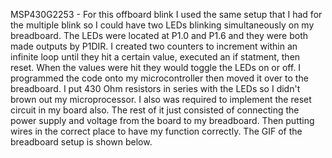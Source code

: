 MSP430G2253 - For this offboard blink I used the same setup that I had for the multiple blink so I could have two LEDs blinking simultaneously on my breadboard. The LEDs were located at P1.0 and P1.6 and they were both made outputs by P1DIR. I created two counters to increment within an infinite loop until they hit a certain value, executed an if statment, then reset. When the values were hit they would toggle the LEDs on or off. I programmed the code onto my microcontroller then moved it over to the breadboard. I put 430 Ohm resistors in series with the LEDs so I didn't brown out my microprocessor. I also was required to implement the reset circuit in my board also. The rest of it just consisted of connecting the power supply and voltage from the board to my breadboard. Then putting wires in the correct place to have my function correctly. The GIF of the breadboard setup is shown below.
